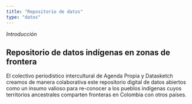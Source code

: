 ```yaml
---
title: "Repositorio de datos"
type: "datos"
---
```


*Introducción*

## Repositorio de datos indígenas en zonas de frontera

El colectivo periodístico intercultural de Agenda Propia y Datasketch creamos de manera colaborativa este repositorio digital de datos abiertos como un insumo valioso para re-conocer a los pueblos indígenas cuyos territorios ancestrales comparten fronteras en Colombia con otros países.